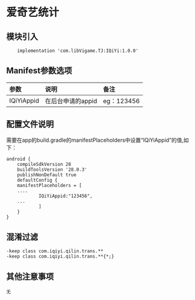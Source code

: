 # 爱奇艺统计

## 模块引入

```text
    implementation 'com.libVigame.TJ:IQiYi:1.0.0'
```

## Manifest参数选项

| 参数 | 说明 | 备注 |
| :--- | :--- | :--- |
| IQiYiAppid | 在后台申请的appid | eg：123456 |

## 配置文件说明

需要在app的build.gradle的manifestPlaceholders中设置“IQiYiAppid”的值,如下：

```text
android {
    compileSdkVersion 28
    buildToolsVersion '28.0.3'
    publishNonDefault true
    defaultConfig {
    manifestPlaceholders = [
    ....
            IQiYiAppid:"123456",
    ...
            ]
    }
}
```

## 混淆过滤

```text
-keep class com.iqiyi.qilin.trans.**
-keep class com.iqiyi.qilin.trans.**{*;}
```

## 其他注意事项

```text
无
```

